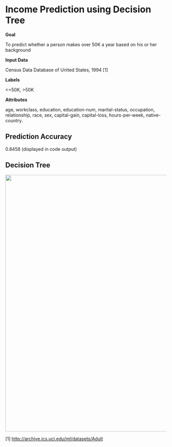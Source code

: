 # Income Prediction using Decision Tree

**Goal**

To predict whether a person makes over 50K a year based on his or her background

**Input Data** 

Census Data Database of United States, 1994 [1]

**Labels**

<=50K, >50K 

**Attributes**

age, workclass, education, education-num, marital-status, occupation, relationship, race, sex, capital-gain, capital-loss, hours-per-week, native-country.

## Prediction Accuracy
0.8458 (displayed in code output)

## Decision Tree
<img src="https://github.com/puaqieshang/predict_income/blob/master/decision-tree.png" width="800">


[1] http://archive.ics.uci.edu/ml/datasets/Adult 
